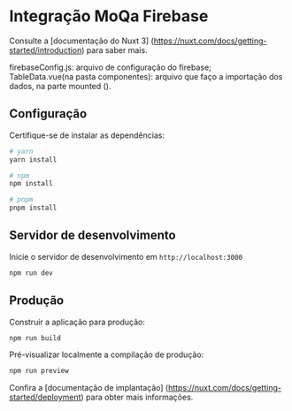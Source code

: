 # Integração MoQa Firebase 
Consulte a [documentação do Nuxt 3] (https://nuxt.com/docs/getting-started/introduction) para saber mais.

firebaseConfig.js: arquivo de configuração do firebase; <br>
TableData.vue(na pasta componentes): arquivo que faço a importação dos dados, na parte mounted ().

## Configuração

Certifique-se de instalar as dependências:

```bash
# yarn
yarn install

# npm
npm install

# pnpm
pnpm install
```

## Servidor de desenvolvimento

Inicie o servidor de desenvolvimento em `http://localhost:3000`

```bash
npm run dev
```

## Produção

Construir a aplicação para produção:

```bash
npm run build
```

Pré-visualizar localmente a compilação de produção:

```bash
npm run preview
```

Confira a [documentação de implantação] (https://nuxt.com/docs/getting-started/deployment) para obter mais informações.
